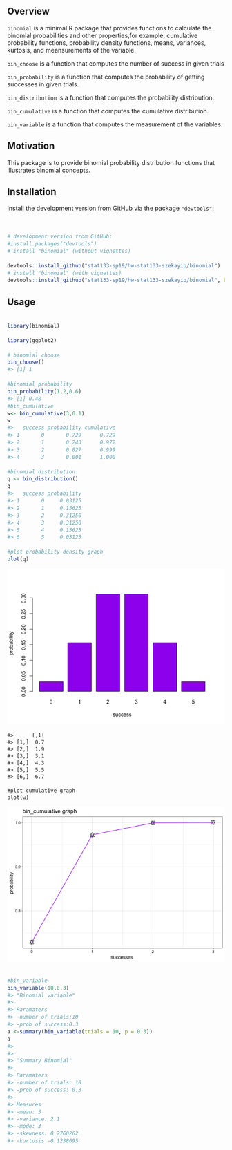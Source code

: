 
Overview
--------

`binomial` is a minimal R package that provides functions to calculate the binomial probabilities and other properties,for example, cumulative probability functions, probability density functions, means, variances, kurtosis, and meansurements of the variable.

 `bin_choose` is a function that computes the number of success in given trials

`bin_probability` is a function that computes the probability of getting successes in given trials.

`bin_distribution` is a function that computes the probability distribution.

`bin_cumulative` is a function that computes the cumulative distribution.

 `bin_variable` is a function that computes the measurement of the variables.

Motivation
----------

This package is to provide binomial probability distribution functions that illustrates binomial concepts.

Installation
------------

Install the development version from GitHub via the package `"devtools"`:

``` r


# development version from GitHub:
#install.packages("devtools") 
# install "binomial" (without vignettes)

devtools::install_github("stat133-sp19/hw-stat133-szekayip/binomial")
# install "binomial" (with vignettes)
devtools::install_github("stat133-sp19/hw-stat133-szekayip/binomial", build_vignettes = TRUE)
```

Usage
-----

``` r

library(binomial)

library(ggplot2)

# binomial choose 
bin_choose()
#> [1] 1

#binomial probability 
bin_probability(1,2,0.6)
#> [1] 0.48
#bin_cumulative
w<- bin_cumulative(3,0.1)
w
#>   success probability cumulative
#> 1       0       0.729      0.729
#> 2       1       0.243      0.972
#> 3       2       0.027      0.999
#> 4       3       0.001      1.000

#binomial distribution
q <- bin_distribution()
q
#>   success probability
#> 1       0     0.03125
#> 2       1     0.15625
#> 3       2     0.31250
#> 4       3     0.31250
#> 5       4     0.15625
#> 6       5     0.03125

#plot probability density graph
plot(q)
```

![](README-unnamed-chunk-3-1.png)

    #>      [,1]
    #> [1,]  0.7
    #> [2,]  1.9
    #> [3,]  3.1
    #> [4,]  4.3
    #> [5,]  5.5
    #> [6,]  6.7

    #plot cumulative graph
    plot(w)

![](README-unnamed-chunk-3-2.png)

``` r

#bin_variable
bin_variable(10,0.3)
#> "Binomial variable"
#> 
#> Paramaters
#> -number of trials:10 
#> -prob of success:0.3
a <-summary(bin_variable(trials = 10, p = 0.3))
a
#> 
#> 
#> "Summary Binomial"
#> 
#> Paramaters
#> -number of trials: 10 
#> -prob of success: 0.3 
#> 
#> Measures
#> -mean: 3 
#> -variance: 2.1 
#> -mode: 3 
#> -skewness: 0.2760262 
#> -kurtosis -0.1238095
```

